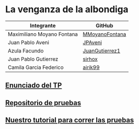 # La venganza de la albondiga

|         Integrante         |     GitHub      |
| -------------------------- | --------------- |
| Maximiliano Moyano Fontana | [MMoyanoFontana](https://github.com/MMoyanoFontana) |
|       Juan Pablo Aveni     |    [JPAveni](https://github.com/JPAveni)     |
|        Azula Facundo       | [JuanGutierrez1](https://github.com/JuanGutierrez1) |
|    Juan Pablo Gutierrez    |     [sirhox](https://github.com/sirhox)     |
|   Camila Garcia Federico   |     [airik99](https://github.com/airik99)    |

## [Enunciado del TP](https://docs.google.com/document/d/1xYmkJXRRddM51fQZfxr3CEuhNtFCWe5YU7hhvsUnTtg/edit)
## [Repositorio de pruebas](https://docs.google.com/document/d/1qxF4h9dkL5L6X6P8qts997wTC1qLxIg6ElZzlU1Xgi4/edit#)
## [Nuestro tutorial para correr las pruebas](https://docs.google.com/document/d/1eUyqRKpOk38YT1jgPJ6cCRIoGgmhYyBB/edit)
